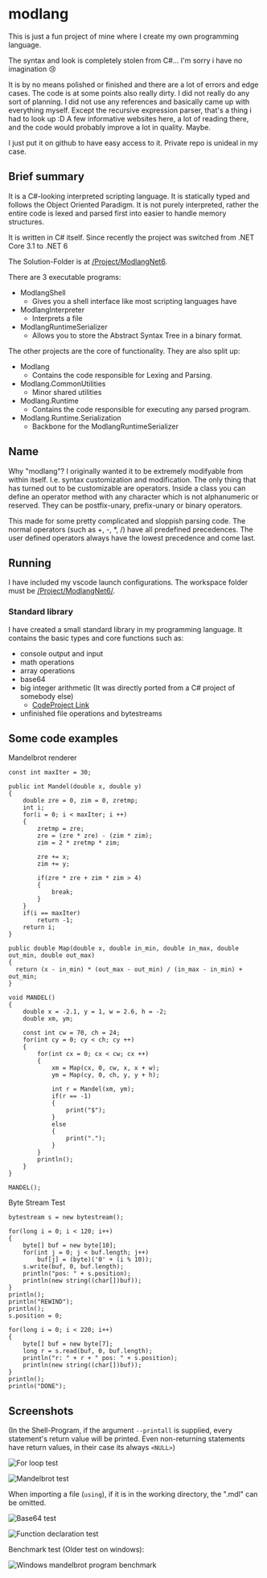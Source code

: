 # modlang
This is just a fun project of mine where I create my own programming language.

The syntax and look is completely stolen from C#...
I'm sorry i have no imagination 😢

It is by no means polished or finished and there are a lot of errors and edge cases.
The code is at some points also really dirty. I did not really do any sort of planning.
I did not use any references and basically came up with everything myself. Except the recursive expression parser, that's a thing i had to look up :D
A few informative websites here, a lot of reading there, and the code would probably improve a lot in quality. Maybe.

I just put it on github to have easy access to it. Private repo is unideal in my case.

## Brief summary
It is a C#-looking interpreted scripting language. It is statically typed and follows the Object Oriented Paradigm.
It is not purely interpreted, rather the entire code is lexed and parsed first into easier to handle memory structures.

It is written in C# itself. Since recently the project was switched from .NET Core 3.1 to .NET 6

The Solution-Folder is at [/Project/ModlangNet6](/Project/ModlangNet6/).

There are 3 executable programs:
- ModlangShell
  * Gives you a shell interface like most scripting languages have
- ModlangInterpreter
  * Interprets a file
- ModlangRuntimeSerializer
  * Allows you to store the Abstract Syntax Tree in a binary format.

The other projects are the core of functionality. They are also split up:
- Modlang
  * Contains the code responsible for Lexing and Parsing.
- Modlang.CommonUtilities
  * Minor shared utilities
- Modlang.Runtime
  * Contains the code responsible for executing any parsed program.
- Modlang.Runtime.Serialization
  * Backbone for the ModlangRuntimeSerializer

## Name
Why "modlang"? I originally wanted it to be extremely modifyable from within itself. I.e. syntax customization and modification. The only thing that has turned out to be customizable are operators.
Inside a class you can define an operator method with any character which is not alphanumeric or reserved. They can be postfix-unary, prefix-unary or binary operators.

This made for some pretty complicated and sloppish parsing code. 
The normal operators (such as +, -, *, /) have all predefined precedences.
The user defined operators always have the lowest precedence and come last.

## Running
I have included my vscode launch configurations.
The workspace folder must be [/Project/ModlangNet6/](/Project/ModlangNet6/).

### Standard library
I have created a small standard library in my programming language.
It contains the basic types and core functions such as:
- console output and input
- math operations
- array operations
- base64
- big integer arithmetic (It was directly ported from a C# project of somebody else)
  * [CodeProject Link](https://www.codeproject.com/Articles/60108/BigInteger-Library-2)
- unfinished file operations and bytestreams

## Some code examples
Mandelbrot renderer
```
const int maxIter = 30;

public int Mandel(double x, double y)
{
	double zre = 0, zim = 0, zretmp;
	int i;
	for(i = 0; i < maxIter; i ++)
	{
		zretmp = zre;
		zre = (zre * zre) - (zim * zim);
		zim = 2 * zretmp * zim;
		
		zre += x;
		zim += y;
		
		if(zre * zre + zim * zim > 4)
		{
			break;
		}
	}
	if(i == maxIter)
		return -1;
	return i;
}

public double Map(double x, double in_min, double in_max, double out_min, double out_max)
{
  return (x - in_min) * (out_max - out_min) / (in_max - in_min) + out_min;
}

void MANDEL()
{
	double x = -2.1, y = 1, w = 2.6, h = -2;
	double xm, ym;
	
	const int cw = 70, ch = 24;
	for(int cy = 0; cy < ch; cy ++)
	{
		for(int cx = 0; cx < cw; cx ++)
		{
			xm = Map(cx, 0, cw, x, x + w);
			ym = Map(cy, 0, ch, y, y + h);
			
			int r = Mandel(xm, ym);
			if(r == -1)
			{
				print("$");
			}
			else
			{
				print(".");
			}
		}
		println();
	}
}

MANDEL();
```

Byte Stream Test
```
bytestream s = new bytestream();

for(long i = 0; i < 120; i++)
{
	byte[] buf = new byte[10];
	for(int j = 0; j < buf.length; j++)
		buf[j] = (byte)('0' + (i % 10));
	s.write(buf, 0, buf.length);
	println("pos: " + s.position);
	println(new string((char[])buf));
}
println();
println("REWIND");
println();
s.position = 0;

for(long i = 0; i < 220; i++)
{
	byte[] buf = new byte[7];
	long r = s.read(buf, 0, buf.length);
	println("r: " + r + " pos: " + s.position);
	println(new string((char[])buf));
}
println();
println("DONE");
```

## Screenshots
(In the Shell-Program, if the argument `--printall` is supplied, every statement's return value will be printed. Even non-returning statements have return values, in their case its always `<NULL>`)

![For loop test](/Screenshots/terminal1.png)

![Mandelbrot test](/Screenshots/terminal2.png)

When importing a file (`using`), if it is in the working directory, the ".mdl" can be omitted.

![Base64 test](/Screenshots/terminal3.png)

![Function declaration test](/Screenshots/terminal4.png)

Benchmark test (Older test on windows):

![Windows mandelbrot program benchmark](/Screenshots/windows_mandelbrot_test.png)